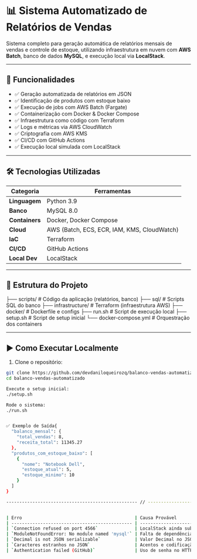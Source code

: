 # 📊 Sistema Automatizado de Relatórios de Vendas

Sistema completo para geração automática de relatórios mensais de vendas e controle de estoque, utilizando infraestrutura em nuvem com **AWS Batch**, banco de dados **MySQL**, e execução local via **LocalStack**.

---

## 🚀 Funcionalidades

- ✅ Geração automatizada de relatórios em JSON  
- ✅ Identificação de produtos com estoque baixo  
- ✅ Execução de jobs com AWS Batch (Fargate)  
- ✅ Containerização com Docker & Docker Compose  
- ✅ Infraestrutura como código com Terraform  
- ✅ Logs e métricas via AWS CloudWatch  
- ✅ Criptografia com AWS KMS  
- ✅ CI/CD com GitHub Actions  
- ✅ Execução local simulada com LocalStack  

---

## 🛠️ Tecnologias Utilizadas

| Categoria      | Ferramentas |
|----------------|-------------|
| **Linguagem**  | Python 3.9 |
| **Banco**      | MySQL 8.0 |
| **Containers** | Docker, Docker Compose |
| **Cloud**      | AWS (Batch, ECS, ECR, IAM, KMS, CloudWatch) |
| **IaC**        | Terraform |
| **CI/CD**      | GitHub Actions |
| **Local Dev**  | LocalStack |

---

## 📂 Estrutura do Projeto
├── scripts/ # Código da aplicação (relatórios, banco)
├── sql/ # Scripts SQL do banco
├── infrastructure/ # Terraform (infraestrutura AWS)
├── docker/ # Dockerfile e configs
├── run.sh # Script de execução local
├── setup.sh # Script de setup inicial
└── docker-compose.yml # Orquestração dos containers


---

## ▶️ Como Executar Localmente

1. Clone o repositório:

```bash
git clone https://github.com/devdaniloqueirozq/balanco-vendas-automatizado.git
cd balanco-vendas-automatizado

Execute o setup inicial:
./setup.sh

Rode o sistema: 
./run.sh


✅ Exemplo de Saída{
  "balanco_mensal": {
    "total_vendas": 8,
    "receita_total": 11345.27
  },
  "produtos_com_estoque_baixo": [
    {
      "nome": "Notebook Dell",
      "estoque_atual": 5,
      "estoque_minimo": 10
    }
  ]
}

-------------------------------------------------- // ------------------------------------------------


| Erro                                           | Causa Provável             | Solução                                                     |
| ---------------------------------------------- | -------------------------- | ----------------------------------------------------------- |
| `Connection refused on port 4566`              | LocalStack ainda subindo   | Aguarde mais tempo ou aumente o timeout no script           |
| `ModuleNotFoundError: No module named 'mysql'` | Falta de dependência local | Use Docker ou instale com `pip install -r requirements.txt` |
| `Decimal is not JSON serializable`             | Valor Decimal no JSON      | Use `float()` para serializar corretamente                  |
| `Caracteres estranhos no JSON`                 | Acentos e codificação      | Use nomes de produtos sem acentos                           |
| `Authentication failed (GitHub)`               | Uso de senha no HTTPS      | Use token ou configure SSH                                  |





